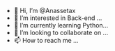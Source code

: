 - 👋 Hi, I’m @Anassetax
- 👀 I’m interested in Back-end ...
- 🌱 I’m currently learning Python...
- 💞️ I’m looking to collaborate on ...
- 📫 How to reach me ...

<!---
Anassetax/Anassetax is a ✨ special ✨ repository because its `README.md` (this file) appears on your GitHub profile.
You can click the Preview link to take a look at your changes.
--->
